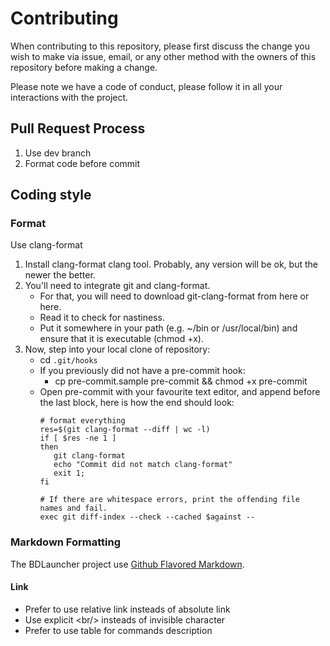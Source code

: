 # Contributing

When contributing to this repository, please first discuss the change you wish to make via issue, email, or any other method with the owners of this repository before making a change.

Please note we have a code of conduct, please follow it in all your interactions with the project.

## Pull Request Process

1. Use dev branch
2. Format code before commit

## Coding style

### Format

Use clang-format

1. Install clang-format clang tool. Probably, any version will be ok, but the newer the better.
2. You'll need to integrate git and clang-format.
   * For that, you will need to download git-clang-format from here or here.
   * Read it to check for nastiness.
   * Put it somewhere in your path (e.g. ~/bin or /usr/local/bin) and ensure   that it is executable (chmod +x).
3. Now, step into your local clone of repository:
   * cd `.git/hooks`
   * If you previously did not have a pre-commit hook:
     * cp pre-commit.sample pre-commit && chmod +x pre-commit
   * Open pre-commit with your favourite text editor, and append before the last block, here is how the end should look:
     ```
     # format everything
     res=$(git clang-format --diff | wc -l)
     if [ $res -ne 1 ]
     then
     	git clang-format
     	echo "Commit did not match clang-format"
     	exit 1;
     fi

     # If there are whitespace errors, print the offending file names and fail.
     exec git diff-index --check --cached $against --
     ```

### Markdown Formatting

The BDLauncher project use [Github Flavored Markdown](https://github.github.com/gfm/).

#### Link

* Prefer to use relative link insteads of absolute link
* Use explicit &lt;br/&gt; insteads of invisible character
* Prefer to use table for commands description
